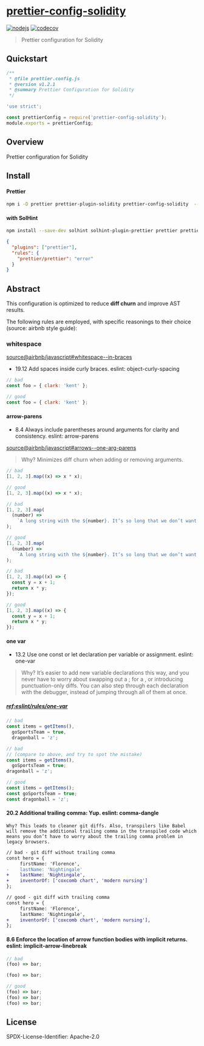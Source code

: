 # [prettier-config-solidity](#)

[![nodejs](https://github.com/sambacha/prettier-config-solidity/actions/workflows/nodejs.yml/badge.svg)](https://github.com/sambacha/prettier-config-solidity/actions/workflows/nodejs.yml)
[![codecov](https://codecov.io/gh/sambacha/prettier-solidity-config/branch/master/graph/badge.svg?token=1k3OYjAl8C)](https://codecov.io/gh/sambacha/prettier-solidity-config)

> Prettier configuration for Solidity

## Quickstart

```js
/**
 * @file prettier.config.js
 * @version v1.2.1
 * @summary Prettier Configuration for Solidity
 */

'use strict';

const prettierConfig = require('prettier-config-solidity');
module.exports = prettierConfig;
```

## Overview

Prettier configuration for Solidity

## Install

#### Prettier

```bash
npm i -D prettier prettier-plugin-solidity prettier-config-solidity  --save-exact
```

#### with SolHint

```bash
npm install --save-dev solhint solhint-plugin-prettier prettier prettier-plugin-solidity --save-exact
```

```json
{
  "plugins": ["prettier"],
  "rules": {
    "prettier/prettier": "error"
  }
}
```

## Abstract

This configuration is optimized to reduce **diff churn** and improve AST results.

The following rules are employed, with specific reasonings to their choice (source: airbnb style
guide):

### whitespace

[source@airbnb/javascript#whitespace--in-braces](https://github.com/airbnb/javascript#whitespace--in-braces)

- 19.12 Add spaces inside curly braces. eslint: object-curly-spacing

```jsx
// bad
const foo = { clark: 'kent' };

// good
const foo = { clark: 'kent' };
```

#### arrow-parens

- 8.4 Always include parentheses around arguments for clarity and consistency. eslint: arrow-parens

[source@airbnb/javascript#arrows--one-arg-parens](https://github.com/airbnb/javascript#arrows--one-arg-parens)

> Why? Minimizes diff churn when adding or removing arguments.

```jsx
// bad
[1, 2, 3].map((x) => x * x);

// good
[1, 2, 3].map((x) => x * x);

// bad
[1, 2, 3].map(
  (number) =>
    `A long string with the ${number}. It’s so long that we don’t want it to take up space on the .map line!`,
);

// good
[1, 2, 3].map(
  (number) =>
    `A long string with the ${number}. It’s so long that we don’t want it to take up space on the .map line!`,
);

// bad
[1, 2, 3].map((x) => {
  const y = x + 1;
  return x * y;
});

// good
[1, 2, 3].map((x) => {
  const y = x + 1;
  return x * y;
});
```

#### one var

- 13.2 Use one const or let declaration per variable or assignment. eslint: one-var

> Why? It’s easier to add new variable declarations this way, and you never have to worry about
> swapping out a ; for a , or introducing punctuation-only diffs. You can also step through each
> declaration with the debugger, instead of jumping through all of them at once.

##### [ref:eslint/rules/one-var](https://eslint.org/docs/rules/one-var)

```jsx
// bad
const items = getItems(),
  goSportsTeam = true,
  dragonball = 'z';

// bad
// (compare to above, and try to spot the mistake)
const items = getItems(),
  goSportsTeam = true;
dragonball = 'z';

// good
const items = getItems();
const goSportsTeam = true;
const dragonball = 'z';
```

#### 20.2 Additional trailing comma: Yup. eslint: comma-dangle

    Why? This leads to cleaner git diffs. Also, transpilers like Babel will remove the additional trailing comma in the transpiled code which means you don’t have to worry about the trailing comma problem in legacy browsers.

```diff
// bad - git diff without trailing comma
const hero = {
     firstName: 'Florence',
-    lastName: 'Nightingale'
+    lastName: 'Nightingale',
+    inventorOf: ['coxcomb chart', 'modern nursing']
};

// good - git diff with trailing comma
const hero = {
     firstName: 'Florence',
     lastName: 'Nightingale',
+    inventorOf: ['coxcomb chart', 'modern nursing'],
};
```

#### 8.6 Enforce the location of arrow function bodies with implicit returns. eslint: implicit-arrow-linebreak

```js
// bad
(foo) => bar;

(foo) => bar;

// good
(foo) => bar;
(foo) => bar;
(foo) => bar;
```

## License

SPDX-License-Identifier: Apache-2.0
